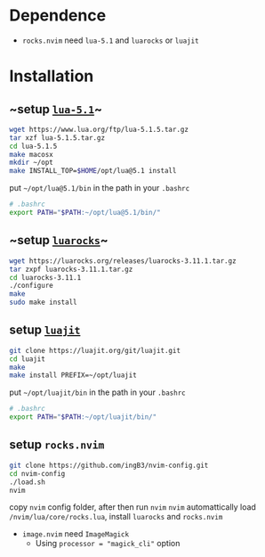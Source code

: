# Dependence
- `rocks.nvim` need `lua-5.1` and `luarocks` or `luajit`

# Installation
## ~setup [`lua-5.1`](https://www.lua.org/)~
```bash
wget https://www.lua.org/ftp/lua-5.1.5.tar.gz
tar xzf lua-5.1.5.tar.gz
cd lua-5.1.5
make macosx
mkdir ~/opt
make INSTALL_TOP=$HOME/opt/lua@5.1 install
```
put `~/opt/lua@5.1/bin` in the path in your `.bashrc`
```bash
# .bashrc
export PATH="$PATH:~/opt/lua@5.1/bin/"
```

## ~setup [`luarocks`](https://luarocks.org/)~
```bash
wget https://luarocks.org/releases/luarocks-3.11.1.tar.gz
tar zxpf luarocks-3.11.1.tar.gz
cd luarocks-3.11.1
./configure
make
sudo make install
```

## setup [`luajit`](https://luajit.org/)
```bash
git clone https://luajit.org/git/luajit.git
cd luajit
make
make install PREFIX=~/opt/luajit
```
put `~/opt/luajit/bin` in the path in your `.bashrc`
```bash
# .bashrc
export PATH="$PATH:~/opt/luajit/bin/"
```

## setup `rocks.nvim`
```bash
git clone https://github.com/ingB3/nvim-config.git
cd nvim-config
./load.sh
nvim
```
copy `nvim` config folder, after then run `nvim`
`nvim` automattically load `/nvim/lua/core/rocks.lua`, install `luarocks` and `rocks.nvim`

- `image.nvim` need `ImageMagick`
    - Using `processor = "magick_cli"` option
